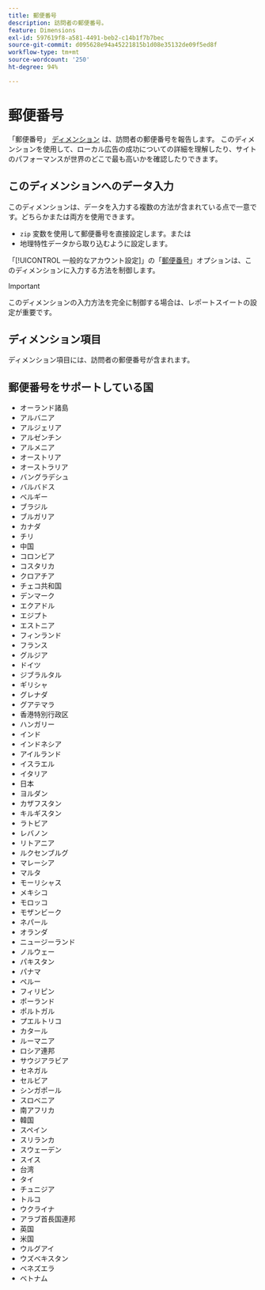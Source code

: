 ```yaml
---
title: 郵便番号
description: 訪問者の郵便番号。
feature: Dimensions
exl-id: 597619f8-a581-4491-beb2-c14b1f7b7bec
source-git-commit: d095628e94a45221815b1d08e35132de09f5ed8f
workflow-type: tm+mt
source-wordcount: '250'
ht-degree: 94%

---
```


# 郵便番号

「郵便番号」 [ディメンション](overview.md) は、訪問者の郵便番号を報告します。 このディメンションを使用して、ローカル広告の成功についての詳細を理解したり、サイトのパフォーマンスが世界のどこで最も高いかを確認したりできます。

## このディメンションへのデータ入力

このディメンションは、データを入力する複数の方法が含まれている点で一意です。どちらかまたは両方を使用できます。

* `zip` 変数を使用して郵便番号を直接設定します。または
* 地理特性データから取り込むように設定します。

「[!UICONTROL 一般的なアカウント設定]」の「[郵便番号](/help/admin/admin/c-manage-report-suites/c-edit-report-suites/general/general-acct-settings-admin.md)」オプションは、このディメンションに入力する方法を制御します。

>[!IMPORTANT]
>
>このディメンションの入力方法を完全に制御する場合は、レポートスイートの設定が重要です。

## ディメンション項目

ディメンション項目には、訪問者の郵便番号が含まれます。

## 郵便番号をサポートしている国

* オーランド諸島
* アルバニア
* アルジェリア
* アルゼンチン
* アルメニア
* オーストリア
* オーストラリア
* バングラデシュ
* バルバドス
* ベルギー
* ブラジル
* ブルガリア
* カナダ
* チリ
* 中国
* コロンビア
* コスタリカ
* クロアチア
* チェコ共和国
* デンマーク
* エクアドル
* エジプト
* エストニア
* フィンランド
* フランス
* グルジア
* ドイツ
* ジブラルタル
* ギリシャ
* グレナダ
* グアテマラ
* 香港特別行政区
* ハンガリー
* インド
* インドネシア
* アイルランド
* イスラエル
* イタリア
* 日本
* ヨルダン
* カザフスタン
* キルギスタン
* ラトビア
* レバノン
* リトアニア
* ルクセンブルグ
* マレーシア
* マルタ
* モーリシャス
* メキシコ
* モロッコ
* モザンビーク
* ネパール
* オランダ
* ニュージーランド
* ノルウェー
* パキスタン
* パナマ
* ペルー
* フィリピン
* ポーランド
* ポルトガル
* プエルトリコ
* カタール
* ルーマニア
* ロシア連邦
* サウジアラビア
* セネガル
* セルビア
* シンガポール
* スロベニア
* 南アフリカ
* 韓国
* スペイン
* スリランカ
* スウェーデン
* スイス
* 台湾
* タイ
* チュニジア
* トルコ
* ウクライナ
* アラブ首長国連邦
* 英国
* 米国
* ウルグアイ
* ウズベキスタン
* ベネズエラ
* ベトナム
